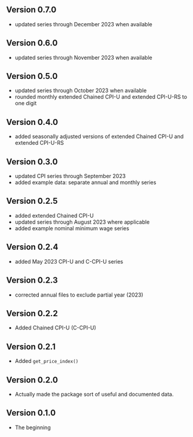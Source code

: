 ## Version 0.7.0
* updated series through December 2023 when available

## Version 0.6.0
* updated series through November 2023 when available

## Version 0.5.0
* updated series through October 2023 when available
* rounded monthly extended Chained CPI-U and extended CPI-U-RS to one digit

## Version 0.4.0
* added seasonally adjusted versions of extended Chained CPI-U and extended CPI-U-RS

## Version 0.3.0
* updated CPI series through September 2023
* added example data: separate annual and monthly series

## Version 0.2.5
* added extended Chained CPI-U
* updated series through August 2023 where applicable
* added example nominal minimum wage series

## Version 0.2.4
* added May 2023 CPI-U and C-CPI-U series

## Version 0.2.3
* corrected annual files to exclude partial year (2023)

## Version 0.2.2
* Added Chained CPI-U (C-CPI-U)

## Version 0.2.1
* Added `get_price_index()`

## Version 0.2.0
* Actually made the package sort of useful and documented data.

## Version 0.1.0
* The beginning
